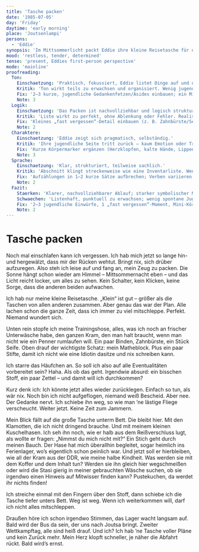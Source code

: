 ```yaml
---
title: 'Tasche packen'
date: '1985-07-05'
day: 'Friday'
daytime: 'early morning'
place: 'Joutsenlampi'
persons:
  - 'Eddie'
synopsis: 'Im Mittsommerlicht packt Eddie ihre kleine Reisetasche für die Flucht und lässt die große Tasche, ihr Kuscheltier – und symbolisch ein Stück DDR‑Kindheit – zurück.'
mood: 'restless, tender, determined'
tense: 'present, Eddies first-person perspective'
mode: 'mainline'
proofreading:
  Ton:
    Einschaetzung: 'Praktisch, fokussiert, Eddie listet Dinge auf und denkt taktisch.'
    Kritik: 'Ton wirkt teils zu erwachsen und organisiert. Wenig jugendliche Unsicherheit oder Spontaneität.'
    Fix: '2–3 kurze, jugendliche Gedankenfetzen/Asides einbauen; ein Mini‑Zweifel zulassen und sofort wegwischen; 1 trockener Witz lockert die Liste.'
    Note: 3
  Logik:
    Einschaetzung: 'Das Packen ist nachvollziehbar und logisch strukturiert.'
    Kritik: 'Liste wirkt zu perfekt, ohne Ablenkung oder Fehler. Realismus würde mehr Chaos oder Fehlentscheidungen vertragen.'
    Fix: 'Kleines „fast vergessen“-Detail einbauen (z. B. Zahnbürste/Seife); 1 unpraktische Entscheidung bewusst riskieren und benennen.'
    Note: 2
  Charaktere:
    Einschaetzung: 'Eddie zeigt sich pragmatisch, selbständig.'
    Kritik: 'Ihre jugendliche Seite tritt zurück – kaum Emotion oder Trotz. Sie klingt fast wie eine Erwachsene auf Mission.'
    Fix: 'Kurze Körpermarker ergänzen (Herzklopfen, kalte Hände, Lippenbeißen); 1 trotzig‑frecher Satz für Farbe.'
    Note: 3
  Sprache:
    Einschaetzung: 'Klar, strukturiert, teilweise sachlich.'
    Kritik: 'Abschnitt klingt streckenweise wie eine Inventarliste. Wenig jugendliche Kommentare oder humorvolle Einwürfe.'
    Fix: 'Aufzählungen in 1–2 kurze Sätze aufbrechen; Verben variieren statt nur „packen/stopfen“; 1 humorige Mini‑Beobachtung.'
    Note: 2
  Fazit:
    Staerken: 'Klarer, nachvollziehbarer Ablauf; starker symbolischer Moment (Kuscheltierszene); gute Spannungsvorbereitung.'
    Schwaechen: 'Listenhaft, punktuell zu erwachsen; wenig spontane Jugendsprache.'
    Fix: '2–3 jugendliche Einwürfe, 1 „fast vergessen“-Moment, Mini‑Körpermarker; sonst belassen.'
    Note: 2
---
```


# Tasche packen

Noch mal einschlafen kann ich vergessen. Ich hab mich jetzt so lange hin- und
hergewälzt, dass mir der Rücken wehtut. Bringt nix, sich drüber aufzuregen. Also
steh ich leise auf und fang an, mein Zeug zu packen. Die Sonne hängt schon
wieder am Himmel – Mittsommernacht eben – und das Licht reicht locker, um alles
zu sehen. Kein Schalter, kein Klicken, keine Sorge, dass die anderen beiden
aufwachen.

Ich hab nur meine kleine Reisetasche. „Klein“ ist gut – größer als die Taschen
von allen anderen zusammen. Aber genau das war der Plan. Alle lachen schon die
ganze Zeit, dass ich immer zu viel mitschleppe. Perfekt. Niemand wundert sich.

Unten rein stopfe ich meine Trainingshose, alles, was ich noch an frischer
Unterwäsche habe, den ganzen Kram, den man halt braucht, wenn man nicht wie ein
Penner rumlaufen will. Ein paar Binden, Zahnbürste, ein Stück Seife. Oben drauf
der wichtigste Schatz: mein Matheblock. Plus ein paar Stifte, damit ich nicht
wie eine Idiotin dasitze und nix schreiben kann.

Ich starre das Häufchen an. So soll ich also auf alle Eventualitäten vorbereitet
sein? Haha. Als ob das geht. Irgendwie absurd: ein bisschen Stoff, ein paar
Zettel – und damit will ich durchkommen?

Kurz denk ich: Ich könnte jetzt alles wieder zurücklegen. Einfach so tun, als
wär nix. Noch bin ich nicht aufgeflogen, niemand weiß Bescheid. Aber nee. Der
Gedanke nervt. Ich schiebe ihn weg, so wie man ’ne lästige Fliege verscheucht.
Weiter jetzt. Keine Zeit zum Jammern.

Mein Blick fällt auf die große Tasche unterm Bett. Die bleibt hier. Mit den
Klamotten, die ich nicht dringend brauche. Und mit meinem kleinen Kuschelhasen.
Ich seh ihn noch, wie er halb aus dem Reißverschluss lugt, als wollte er fragen:
„Nimmst du mich nicht mit?“ Ein Stich geht durch meinen Bauch. Der Hase hat mich
überallhin begleitet, sogar heimlich ins Ferienlager, wo’s eigentlich schon
peinlich war. Und jetzt soll er hierbleiben, wie all der Kram aus der DDR, wie
meine halbe Kindheit. Was werden sie mit dem Koffer und dem Inhalt tun? Werden
sie ihn gleich hier wegschmeißen oder wird die Stasi gierig in meiner
gebrauchten Wäsche suchen, ob sie irgendwo einen Hinweis auf Mitwisser finden
kann? Pustekuchen, da werdet ihr nichts finden!

Ich streiche einmal mit den Fingern über den Stoff, dann schiebe ich die Tasche
tiefer unters Bett. Weg ist weg. Wenn ich weiterkommen will, darf ich nicht
alles mitschleppen.

Draußen höre ich schon irgendwo Stimmen, das Lager wacht langsam auf. Bald wird
der Bus da sein, der uns nach Joutsa bringt. Zweiter Wettkampftag, alle sind
heiß drauf. Und ich? Ich hab ’ne Tasche voller Pläne und kein Zurück mehr. Mein
Herz klopft schneller, je näher die Abfahrt rückt. Bald wird’s ernst.
